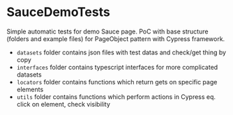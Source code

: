 # SauceDemoTests
Simple automatic tests for demo Sauce page. PoC with base structure (folders and example files) for PageObject pattern with Cypress framework.

- `datasets` folder contains json files with test datas and check/get thing by copy
- `interfaces` folder contains typescript interfaces for more complicated datasets
- `locators` folder contains functions which return gets on specific page elements
- `utils` folder contains functions which perform actions in Cypress eq. click on element, check visibility
